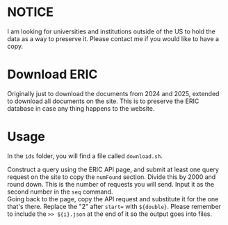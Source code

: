 # NOTICE

I am looking for universities and institutions outside of the US to hold the data as a way to preserve it. Please contact me if you would like to have a copy.

# Download ERIC

Originally just to download the documents from 2024 and 2025, extended to download all documents on the site.
This is to preserve the ERIC database in case any thing happens to the website.


# Usage

In the `ids` folder, you will find a file called `download.sh`. 

Construct a query using the ERIC API page, and submit at least one query request on the site to copy the `numFound` section. Divide this by 2000 and round down. This is the number of requests you will send. Input it as the second number in the `seq` command.  
Going back to the page, copy the API request and substitute it for the one that's there. Replace the "2" after `start=` with `${double}`. 
Please remember to include the ` >> ${i}.json ` at the end of it so the output goes into files.

